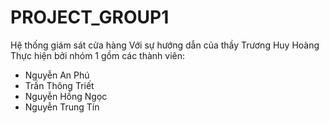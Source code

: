 # PROJECT_GROUP1
Hệ thống giám sát cửa hàng
Với sự hướng dẫn của thầy Trương Huy Hoàng
Thực hiện bởi nhóm 1 gồm các thành viên:
- Nguyễn An Phú
- Trần Thông Triết
- Nguyễn Hồng Ngọc
- Nguyễn Trung Tín
